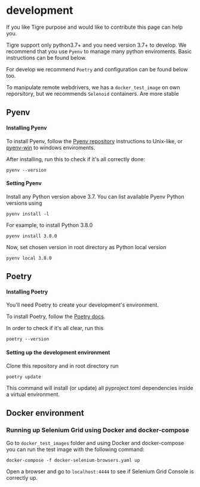 # development

If you like Tigre purpose and would like to contribute this page can help you.

Tigre support only python3.7+ and you need version 3.7+ to develop. We recommend that you use `Pyenv` to manage many python enviroments. Basic instructions can be found below.

For develop we recommend `Poetry` and configuration can be found below too.

To manipulate remote webdrivers, we has a `docker_test_image` on own reporsitory, but we recommends `Selenoid` containers. Are more stable

## Pyenv

#### Installing Pyenv

To install Pyenv, follow the [Pyenv repository](https://github.com/pyenv/pyenv) instructions to Unix-like, or [pyenv-win](https://github.com/pyenv-win/pyenv-win) to windows enviroments.

After installing, run this to check if it's all correctly done:

    pyenv --version

#### Setting Pyenv

Install any Python version above 3.7. You can list available Pyenv Python versions using

    pyenv install -l

For example, to install Python 3.8.0

    pyenv install 3.8.0

Now, set chosen version in root directory as Python local version

    pyenv local 3.8.0


## Poetry

#### Installing Poetry

You'll need Poetry to create your development's environment.

To install Poetry, follow the [Poetry docs](https://python-poetry.org/docs/).

In order to check if it's all clear, run this

    poetry --version

#### Setting up the development environment

Clone this repository and in root directory run

    poetry update

This command will install (or update) all pyproject.toml dependencies inside a virtual environment.


## Docker environment

### Running up Selenium Grid using Docker and docker-compose

Go to `docker_test_images` folder and using Docker and docker-compose you can run the test image with the following command:

    docker-compose -f docker-selenium-browsers.yaml up

Open a browser and go to `localhost:4444` to see if Selenium Grid Console is correctly up.
